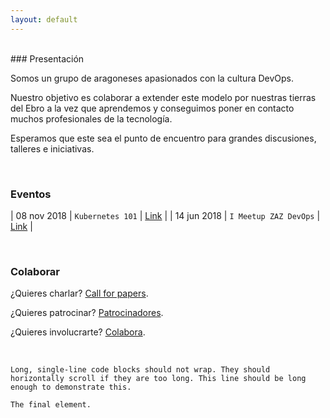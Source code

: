 ```yaml
---
layout: default
---
```

<br />
### Presentación

Somos un grupo de aragoneses apasionados con la cultura DevOps. 

Nuestro objetivo es colaborar a extender este modelo por nuestras tierras del Ebro a la vez que aprendemos y conseguimos poner en contacto muchos profesionales de la tecnología.

Esperamos que este sea el punto de encuentro para grandes discusiones, talleres e iniciativas.

<br />

### Eventos

| 08 nov 2018  | `Kubernetes 101`      | [Link](https://www.meetup.com/es-ES/DevOps-Zaragoza/events/255839601/)  |
| 14 jun 2018  | `I Meetup ZAZ DevOps` | [Link](https://www.meetup.com/es-ES/DevOps-Zaragoza/events/249158978/)  |

<br />

### Colaborar

¿Quieres charlar?       [Call for papers](./call-for-papers.html).

¿Quieres patrocinar?    [Patrocinadores](./partners.html).

¿Quieres involucrarte?  [Colabora](./partners.html).

<br />


```
Long, single-line code blocks should not wrap. They should horizontally scroll if they are too long. This line should be long enough to demonstrate this.
```

```
The final element.
```
